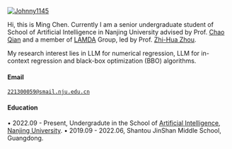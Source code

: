 [![Johnny1145](https://img.shields.io/badge/Johnny1145-github-blue?logo=github)](https://github.com/Johnny1145)

Hi, this is Ming Chen. Currently I am a senior undergraduate student of School of Artificial Intelligence in Nanjing University advised by Prof. [Chao Qian](http://www.lamda.nju.edu.cn/qianc/) and a member of [LAMDA](http://www.lamda.nju.edu.cn/) Group, led by Prof. [Zhi-Hua Zhou](https://cs.nju.edu.cn/zhouzh/).

My research interest lies in LLM for numerical regression, LLM for in-context regression and black-box optimization (BBO) algorithms.


#### Email  
<code>221300059@smail.nju.edu.cn</code>  

#### Education
• 2022.09 - Present, Undergradute in the School of [Artificial Intelligence](https://ai.nju.edu.cn/), [Nanjing University](https://www.nju.edu.cn/).
• 2019.09 - 2022.06, Shantou JinShan Middle School, Guangdong.

